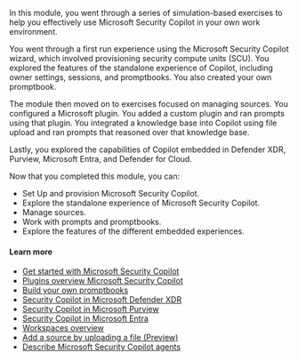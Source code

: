 
In this module, you went through a series of simulation-based exercises to help you effectively use Microsoft Security Copilot in your own work environment.

You went through a first run experience using the Microsoft Security Copilot wizard, which involved provisioning security compute units (SCU). You explored the features of the standalone experience of Copilot, including owner settings, sessions, and promptbooks. You also created your own promptbook.

The module then moved on to exercises focused on managing sources. You configured a Microsoft plugin. You added a custom plugin and ran prompts using that plugin. You integrated a knowledge base into Copilot using file upload and ran prompts that reasoned over that knowledge base.

Lastly, you explored the capabilities of Copilot embedded in Defender XDR, Purview, Microsoft Entra, and Defender for Cloud.

Now that you completed this module, you can:

- Set Up and provision Microsoft Security Copilot.
- Explore the standalone experience of Microsoft Security Copilot.
- Manage sources.
- Work with prompts and promptbooks.
- Explore the features of the different embedded experiences.

#### Learn more

- [Get started with Microsoft Security Copilot](/copilot/security/get-started-security-copilot)
- [Plugins overview Microsoft Security Copilot](/copilot/security/plugin-overview)
- [Build your own promptbooks](/copilot/security/build-promptbooks)
- [Security Copilot in Microsoft Defender XDR](/microsoft-365/security/defender/security-copilot-in-microsoft-365-defender)
- [Security Copilot in Microsoft Purview](/purview/copilot-in-purview-overview)
- [Security Copilot in Microsoft Entra](/entra/fundamentals/copilot-security-entra)
- [Workspaces overview](/copilot/security/workspaces-overview)
- [Add a source by uploading a file (Preview)](/copilot/security/upload-file)
- [Describe Microsoft Security Copilot agents](/training/modules/security-copilot-describe-agents/)
